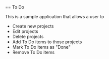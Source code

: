 == To Do

This is a sample application that allows a user to
* Create new projects
* Edit projects
* Delete projects
* Add To Do items to those projects
* Mark To Do items as "Done"
* Remove To Do items

